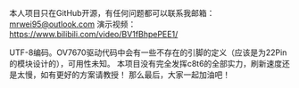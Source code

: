 本人项目只在GitHub开源，有任何问题都可以联系我邮箱：mrwei95@outlook.com
演示视频：https://www.bilibili.com/video/BV1fBhpePEE1/

UTF-8编码。OV7670驱动代码中会有一些不存在的引脚的定义（应该是为22Pin的模块设计的），可用性未知。
本项目没有完全发挥c8t6的全部实力，刷新速度还是太慢，如有更好的方案请教授！
那么最后，大家一起加油吧！
